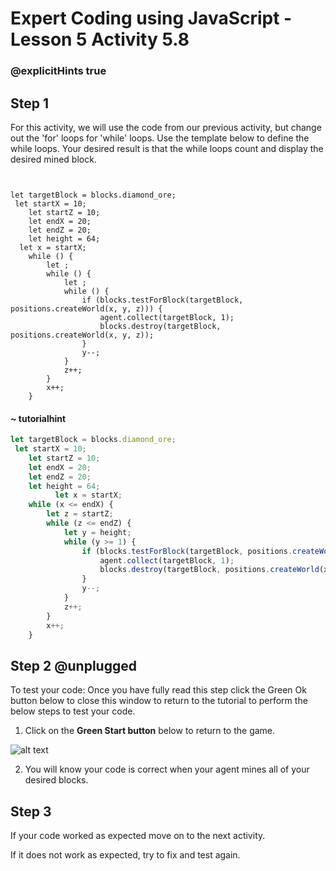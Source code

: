 # Expert Coding using JavaScript - Lesson 5 Activity 5.8
### @explicitHints true

  


## Step 1

For this activity, we will use the code from our previous activity, but change out the 'for' loops for 'while' loops. Use the template below to define the while loops. Your desired result is that the while loops count and display the desired mined block.


```template


let targetBlock = blocks.diamond_ore;
 let startX = 10;
    let startZ = 10; 
    let endX = 20;  
    let endZ = 20;  
    let height = 64;
  let x = startX;
    while () {
        let ;
        while () {
            let ;
            while () {
                if (blocks.testForBlock(targetBlock, positions.createWorld(x, y, z))) {
                    agent.collect(targetBlock, 1);
                    blocks.destroy(targetBlock, positions.createWorld(x, y, z));
                }
                y--;
            }
            z++;
        }
        x++;
    }

```

#### ~ tutorialhint

```javascript
let targetBlock = blocks.diamond_ore;
 let startX = 10;
    let startZ = 10; 
    let endX = 20;  
    let endZ = 20;  
    let height = 64;
          let x = startX;
    while (x <= endX) {
        let z = startZ;
        while (z <= endZ) {
            let y = height;
            while (y >= 1) {
                if (blocks.testForBlock(targetBlock, positions.createWorld(x, y, z))) {
                    agent.collect(targetBlock, 1);
                    blocks.destroy(targetBlock, positions.createWorld(x, y, z));
                }
                y--;
            }
            z++;
        }
        x++;
    }


```

## Step 2 @unplugged

To test your code:
Once you have fully read this step click the Green Ok button below to close this window to return to the tutorial to perform the below steps to test your code.

1. Click on the **Green Start button** below to return to the game.

  

![alt text](https://expertjs.codingcredentials.com/Lesson1/1.1/1.JPG?raw=true  "Start")

2. You will know your code is correct when your agent mines all of your desired blocks.
  
  
  

## Step 3

If your code worked as expected move on to the next activity.

  

If it does not work as expected, try to fix and test again.
